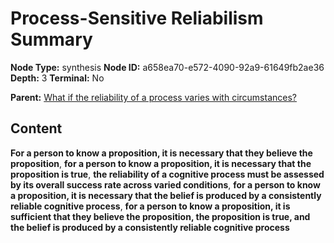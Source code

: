 # Process-Sensitive Reliabilism Summary

**Node Type:** synthesis
**Node ID:** a658ea70-e572-4090-92a9-61649fb2ae36
**Depth:** 3
**Terminal:** No

**Parent:** [What if the reliability of a process varies with circumstances?](what-if-the-reliability-of-a-process-varies-with-circumstances.md)

## Content

**For a person to know a proposition, it is necessary that they believe the proposition**, **for a person to know a proposition, it is necessary that the proposition is true**, **the reliability of a cognitive process must be assessed by its overall success rate across varied conditions**, **for a person to know a proposition, it is necessary that the belief is produced by a consistently reliable cognitive process**, **for a person to know a proposition, it is sufficient that they believe the proposition, the proposition is true, and the belief is produced by a consistently reliable cognitive process**
